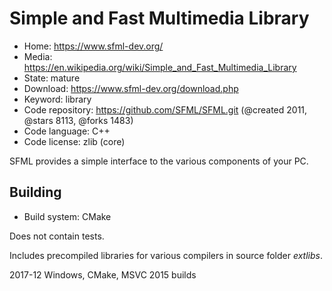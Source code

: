 # Simple and Fast Multimedia Library

- Home: https://www.sfml-dev.org/
- Media: https://en.wikipedia.org/wiki/Simple_and_Fast_Multimedia_Library
- State: mature
- Download: https://www.sfml-dev.org/download.php
- Keyword: library
- Code repository: https://github.com/SFML/SFML.git (@created 2011, @stars 8113, @forks 1483)
- Code language: C++
- Code license: zlib (core)

SFML provides a simple interface to the various components of your PC.

## Building

- Build system: CMake

Does not contain tests.

Includes precompiled libraries for various compilers in source folder _extlibs_.

2017-12
Windows, CMake, MSVC 2015 builds